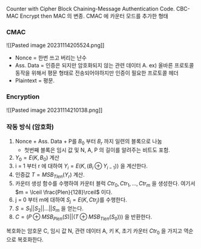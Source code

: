 Counter with Cipher Block Chaining-Message Authentication Code.
CBC-MAC
Encrypt then MAC 의 변종.
CMAC 에 카운터 모드를 추가한 형태
### CMAC
![[Pasted image 20231114205524.png]]
- Nonce = 한번 쓰고 버리는 난수
- Ass. Data = 인증은 되지만 암호화되지 않는 관련 데이터 A. ex) 올바른 프로토콜 동작을 위해서 평문 형태로 전송되어야하지만 인증이 필요한 프로토콜 헤더
- Plaintext = 평문.

### Encryption
![[Pasted image 20231114210138.png]]

### 작동 방식 (암호화)
1) Nonce + Ass. Data + P를 $B_0$ 부터 $B_r$ 까지 일련의 블록으로 나눔
   - 첫번째 블록은 임시 값 및 N, A, P 의 길이를 알려주는 비트도 포함.
2) $Y_0 = E(K, B_0)$ 계산
3) i = 1 부터 r 에 대하여 $Y_i = E(K, (B_i \oplus Y_{i-1}))$ 을 계산한다.
4) 인증값 $T = MSB_{Tlen}(Y_r)$ 계산.
5) 카운터 생성 함수를 수행하여 카운터 블럭 $Ctr_0, Ctr_1, ..., Ctr_m$ 을 생성한다. 여기서 $m = \lceil \frac{Plen}{128}\rceil$ 이다.
6) j = 0 부터 m에 대하여 $S_j = E(K, Ctr_j)$를 수행한다.
7) $S = S_1||S_2||...||S_m$ 을 얻는다.
8) $C = (P \oplus MSB_{Plen}(S) || (T \oplus MSB_{Tlen}(S_0)))$ 을 반환한다.

복호화는 암호문 C, 임시 값 N, 관련 데이터 A, 키 K, 초기 카운터 $Ctr_0$ 을 가지고 역순으로 복호화한다.